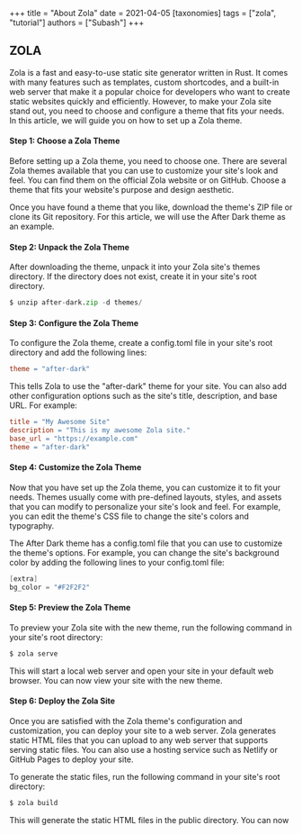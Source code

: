 +++
title = "About Zola"
date = 2021-04-05
[taxonomies]
tags = ["zola", "tutorial"]
authors = ["Subash"] 
+++

## ZOLA
  Zola is a fast and easy-to-use static site generator written in Rust. It comes with many features such as templates, custom shortcodes, and a built-in web server that make it a popular choice for developers who want to create static websites quickly and efficiently. However, to make your Zola site stand out, you need to choose and configure a theme that fits your needs. In this article, we will guide you on how to set up a Zola theme.

#### Step 1: Choose a Zola Theme

Before setting up a Zola theme, you need to choose one. There are several Zola themes available that you can use to customize your site's look and feel. You can find them on the official Zola website or on GitHub. Choose a theme that fits your website's purpose and design aesthetic.

Once you have found a theme that you like, download the theme's ZIP file or clone its Git repository. For this article, we will use the After Dark theme as an example.

#### Step 2: Unpack the Zola Theme

After downloading the theme, unpack it into your Zola site's themes directory. If the directory does not exist, create it in your site's root directory.

``` python
$ unzip after-dark.zip -d themes/
```
#### Step 3: Configure the Zola Theme

To configure the Zola theme, create a config.toml file in your site's root directory and add the following lines:

```makefile
theme = "after-dark"
```
This tells Zola to use the "after-dark" theme for your site. You can also add other configuration options such as the site's title, description, and base URL. For example:

```makefile
title = "My Awesome Site"
description = "This is my awesome Zola site."
base_url = "https://example.com"
theme = "after-dark"
```
#### Step 4: Customize the Zola Theme

Now that you have set up the Zola theme, you can customize it to fit your needs. Themes usually come with pre-defined layouts, styles, and assets that you can modify to personalize your site's look and feel. For example, you can edit the theme's CSS file to change the site's colors and typography.

The After Dark theme has a config.toml file that you can use to customize the theme's options. For example, you can change the site's background color by adding the following lines to your config.toml file:

```csharp
[extra]
bg_color = "#F2F2F2"
```

#### Step 5: Preview the Zola Theme

To preview your Zola site with the new theme, run the following command in your site's root directory:

```ruby
$ zola serve
```
This will start a local web server and open your site in your default web browser. You can now view your site with the new theme.

#### Step 6: Deploy the Zola Site

Once you are satisfied with the Zola theme's configuration and customization, you can deploy your site to a web server. Zola generates static HTML files that you can upload to any web server that supports serving static files. You can also use a hosting service such as Netlify or GitHub Pages to deploy your site.

To generate the static files, run the following command in your site's root directory:

```ruby
$ zola build
```
This will generate the static HTML files in the public directory. You can now


